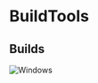 # BuildTools

## Builds

![Windows](https://github.com/dtoriki/BuildTools/workflows/Windows/badge.svg)
